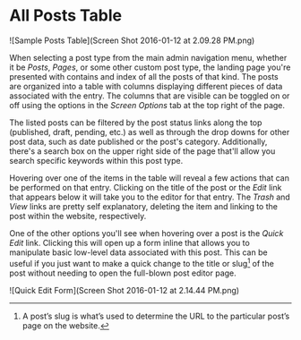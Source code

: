 # All Posts Table

![Sample Posts Table](Screen Shot 2016-01-12 at 2.09.28 PM.png)

When selecting a post type from the main admin navigation menu, whether it be *Posts*, *Pages*, or some other custom post type, the landing page you're presented with contains and index of all the posts of that kind. The posts are organized into a table with columns displaying different pieces of data associated with the entry. The columns that are visible can be toggled on or off using the options in the *Screen Options* tab at the top right of the page.

The listed posts can be filtered by the post status links along the top (published, draft, pending, etc.) as well as through the drop downs for other post data, such as date published or the post's category. Additionally, there's a search box on the upper right side of the page that'll allow you search specific keywords within this post type.

Hovering over one of the items in the table will reveal a few actions that can be performed on that entry. Clicking on the title of the post or the *Edit* link that appears below it will take you to the editor for that entry. The *Trash* and *View* links are pretty self explanatory, deleting the item and linking to the post within the website, respectively.

One of the other options you'll see when hovering over a post is the *Quick Edit* link. Clicking this will open up a form inline that allows you to manipulate basic low-level data associated with this post. This can be useful if you just want to make a quick change to the title or slug[^1] of the post without needing to open the full-blown post editor page.

![Quick Edit Form](Screen Shot 2016-01-12 at 2.14.44 PM.png)



[^1]: A post’s slug is what’s used to determine the URL to the particular post’s page on the website.